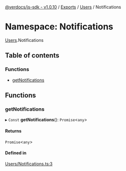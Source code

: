 [@verdocs/js-sdk - v1.0.10](../README.md) / [Exports](../modules.md) / [Users](Users.md) / Notifications

# Namespace: Notifications

[Users](Users.md).Notifications

## Table of contents

### Functions

- [getNotifications](Users.Notifications.md#getnotifications)

## Functions

### getNotifications

▸ `Const` **getNotifications**(): `Promise`<`any`\>

#### Returns

`Promise`<`any`\>

#### Defined in

[Users/Notifications.ts:3](https://github.com/Verdocs/js-sdk/blob/main/src/Users/Notifications.ts#L3)
